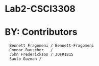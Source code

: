 # Lab2-CSCI3308
# BY: Contributors 
      Bennett Fragomeni / Bennett-Fragomeni
      Connor Rauscher   /
      John Frederickson / JOFR1815
      Saulo Guzman /
